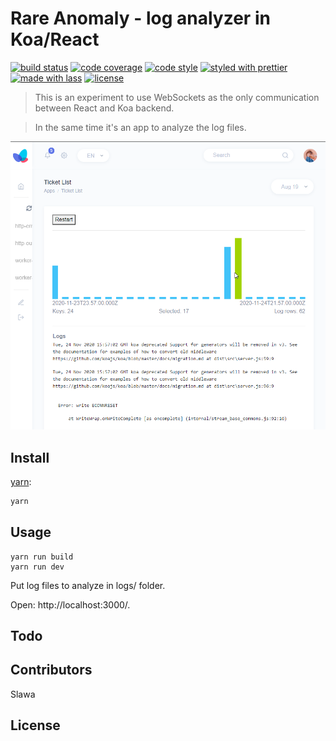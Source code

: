 # Rare Anomaly - log analyzer in Koa/React

[![build status](https://img.shields.io/travis/com/spidgorny/rare-anomaly.svg)](https://travis-ci.com/spidgorny/rare-anomaly)
[![code coverage](https://img.shields.io/codecov/c/github/spidgorny/rare-anomaly.svg)](https://codecov.io/gh/spidgorny/rare-anomaly)
[![code style](https://img.shields.io/badge/code_style-XO-5ed9c7.svg)](https://github.com/sindresorhus/xo)
[![styled with prettier](https://img.shields.io/badge/styled_with-prettier-ff69b4.svg)](https://github.com/prettier/prettier)
[![made with lass](https://img.shields.io/badge/made_with-lass-95CC28.svg)](https://lass.js.org)
[![license](https://img.shields.io/github/license/spidgorny/rare-anomaly.svg)](LICENSE)

> This is an experiment to use WebSockets as the only communication between React and Koa backend.

> In the same time it's an app to analyze the log files.

![](docs/screenshot.png)

## Install

[yarn][]:

```sh
yarn
```

## Usage

```
yarn run build
yarn run dev
```

Put log files to analyze in logs/ folder.

Open: http://localhost:3000/.

## Todo



## Contributors

Slawa

## License


##

[yarn]: https://yarnpkg.com/
